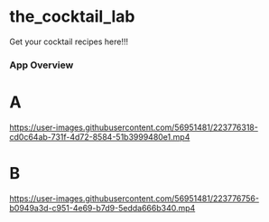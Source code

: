 # the_cocktail_lab
Get your cocktail recipes here!!!

### App Overview

# A

https://user-images.githubusercontent.com/56951481/223776318-cd0c64ab-731f-4d72-8584-51b3999480e1.mp4


# B

https://user-images.githubusercontent.com/56951481/223776756-b0949a3d-c951-4e69-b7d9-5edda666b340.mp4


